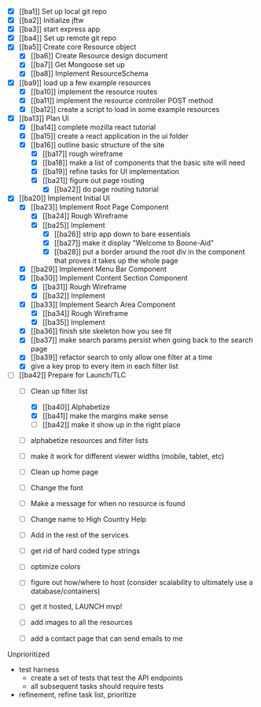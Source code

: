 - [x] [[ba1]] Set up local git repo
- [x] [[ba2]] Initialize jftw
- [x] [[ba3]] start express app
- [x] [[ba4]] Set up remote git repo
- [x] [[ba5]] Create core Resource object
	- [x] [[ba6]] Create Resource design document
	- [x] [[ba7]] Get Mongoose set up
	- [x] [[ba8]] Implement ResourceSchema
- [x] [[ba9]] load up a few example resources
	- [x] [[ba10]] implement the resource routes
	- [x] [[ba11]] implement the resource controller POST method
	- [x] [[ba12]] create a script to load in some example resources
- [x] [[ba13]] Plan UI
	- [x] [[ba14]] complete mozilla react tutorial
	- [x] [[ba15]] create a react application in the ui folder
	- [x] [[ba16]] outline basic structure of the site
		- [x] [[ba17]] rough wireframe
		- [x] [[ba18]] make a list of components that the basic site will need
		- [x] [[ba19]] refine tasks for UI implementation
		- [x] [[ba21]] figure out page routing
			- [x] [[ba22]] do page routing tutorial
- [x] [[ba20]] Implement Initial UI
	- [x] [[ba23]] Implement Root Page Component
		- [x] [[ba24]] Rough Wireframe
		- [x] [[ba25]] Implement
			- [x] [[ba26]] strip app down to bare essentials
			- [x] [[ba27]] make it display "Welcome to Boone-Aid"
			- [x] [[ba28]] put a border around the root div in the component that proves it takes up the whole page
	- [x] [[ba29]] Implement Menu Bar Component
	- [x] [[ba30]] Implement Content Section Component
		- [x] [[ba31]] Rough Wireframe
		- [x] [[ba32]] Implement
	- [x] [[ba33]] Implement Search Area Component
		- [x] [[ba34]] Rough Wireframe
		- [x] [[ba35]] Implement
	- [x] [[ba36]] finish site skeleton how you see fit
	- [x] [[ba37]] make search params persist when going back to the search page
	- [x] [[ba39]] refactor search to only allow one filter at a time
	- [x] give a key prop to every item in each filter list
- [ ] [[ba42]] Prepare for Launch/TLC
	- [ ] Clean up filter list
		- [x] [[ba40]] Alphabetize
		- [x] [[ba41]] make the margins make sense
		- [ ] [[ba42]] make it show up in the right place
	- [ ] alphabetize resources and filter lists
	- [ ] make it work for different viewer widths (mobile, tablet, etc)
	- [ ] Clean up home page
	- [ ] Change the font
	- [ ] Make a message for when no resource is found
	- [ ] Change name to High Country Help
	- [ ] Add in the rest of the services
	- [ ] get rid of hard coded type strings
	- [ ] optimize colors
	- [ ] figure out how/where to host (consider scalability to ultimately use a database/containers)
	- [ ] get it hosted, LAUNCH mvp!
	- [ ] add images to all the resources
	- [ ] add a contact page that can send emails to me
	
	

Unprioritized



- test harness
	- create a set of tests that test the API endpoints
	- all subsequent tasks should require tests
- refinement, refine task list, prioritize